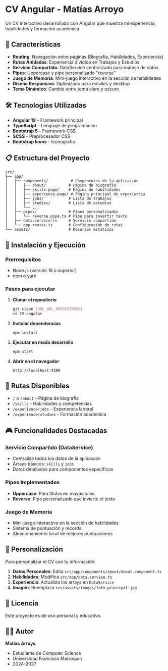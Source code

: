 # CV Angular - Matías Arroyo

Un CV interactivo desarrollado con Angular que muestra mi experiencia, habilidades y formación académica.

## 🚀 Características

- **Routing**: Navegación entre páginas (Biografía, Habilidades, Experiencia)
- **Rutas Anidadas**: Experiencia dividida en Trabajos y Estudios
- **Servicio Compartido**: DataService centralizado para manejo de datos
- **Pipes**: Uppercase y pipe personalizado "reverse"
- **Juego de Memoria**: Mini-juego interactivo en la sección de habilidades
- **Diseño Responsivo**: Optimizado para móviles y desktop
- **Tema Dinámico**: Cambio entre tema claro y oscuro

## 🛠️ Tecnologías Utilizadas

- **Angular 19** - Framework principal
- **TypeScript** - Lenguaje de programación
- **Bootstrap 5** - Framework CSS
- **SCSS** - Preprocesador CSS
- **Bootstrap Icons** - Iconografía

## 📋 Estructura del Proyecto

```
src/
├── app/
│   ├── components/          # Componentes de la aplicación
│   │   ├── about/          # Página de biografía
│   │   ├── skills-page/    # Página de habilidades
│   │   ├── experience-page/ # Página principal de experiencia
│   │   ├── jobs/           # Lista de trabajos
│   │   ├── studies/        # Lista de estudios
│   │   └── ...
│   ├── pipes/              # Pipes personalizados
│   │   └── reverse.pipe.ts # Pipe para invertir texto
│   ├── data.service.ts     # Servicio compartido
│   └── app.routes.ts       # Configuración de rutas
└── assets/                 # Recursos estáticos
```

## 🚀 Instalación y Ejecución

### Prerrequisitos
- Node.js (versión 18 o superior)
- npm o yarn

### Pasos para ejecutar

1. **Clonar el repositorio**
   ```bash
   git clone [URL_DEL_REPOSITORIO]
   cd CV-angular
   ```

2. **Instalar dependencias**
   ```bash
   npm install
   ```

3. **Ejecutar en modo desarrollo**
   ```bash
   npm start
   ```

4. **Abrir en el navegador**
   ```
   http://localhost:4200
   ```

## 📱 Rutas Disponibles

- `/` o `/about` - Página de biografía
- `/skills` - Habilidades y competencias
- `/experience/jobs` - Experiencia laboral
- `/experience/studies` - Formación académica

## 🎮 Funcionalidades Destacadas

### Servicio Compartido (DataService)
- Centraliza todos los datos de la aplicación
- Arrays básicos: `skills` y `jobs`
- Datos detallados para componentes específicos

### Pipes Implementados
- **Uppercase**: Para títulos en mayúsculas
- **Reverse**: Pipe personalizado que invierte el texto

### Juego de Memoria
- Mini-juego interactivo en la sección de habilidades
- Sistema de puntuación y récords
- Almacenamiento local de mejores puntuaciones

## 🎨 Personalización

Para personalizar el CV con tu información:

1. **Datos Personales**: Edita `src/app/components/about/about.component.ts`
2. **Habilidades**: Modifica `src/app/data.service.ts`
3. **Experiencia**: Actualiza los arrays en `DataService`
4. **Imagen**: Reemplaza `src/assets/images/foto-principal.jpg`

## 📄 Licencia

Este proyecto es de uso personal y educativo.

## 👨‍💻 Autor

**Matías Arroyo**
- Estudiante de Computer Science
- Universidad Francisco Marroquín
- 2024-2027
